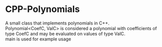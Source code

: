 # CPP-Polynomials

A small class that implements polynomials in C++. <br>
Polynomial<CoefC, ValC> is considered a polynomial with coefficients of type CoefC and may be evaluated on values of type ValC. <br>
main is used for example usage <br>
